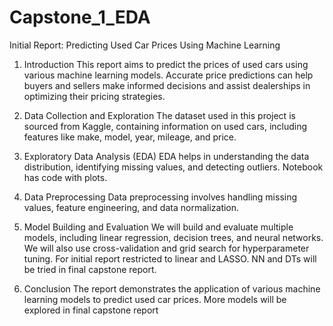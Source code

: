 # Capstone_1_EDA

Initial Report: Predicting Used Car Prices Using Machine Learning

1. Introduction This report aims to predict the prices of used cars using various machine learning models. Accurate price predictions can help buyers and sellers make informed decisions and assist dealerships in optimizing their pricing strategies.

2. Data Collection and Exploration The dataset used in this project is sourced from Kaggle, containing information on used cars, including features like make, model, year, mileage, and price.

3. Exploratory Data Analysis (EDA) EDA helps in understanding the data distribution, identifying missing values, and detecting outliers. Notebook has code with plots.

4. Data Preprocessing Data preprocessing involves handling missing values, feature engineering, and data normalization.

5. Model Building and Evaluation We will build and evaluate multiple models, including linear regression, decision trees, and neural networks. We will also use cross-validation and grid search for hyperparameter tuning. For initial report restricted to linear and LASSO. NN and DTs will be tried in final capstone report.

7. Conclusion The report demonstrates the application of various machine learning models to predict used car prices. More models will be explored in final capstone report
